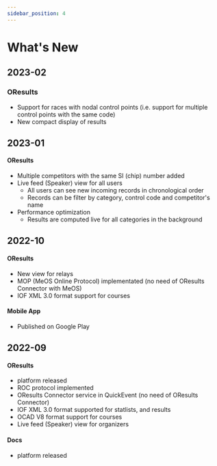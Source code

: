 ```yaml
---
sidebar_position: 4
---
```


# What's New

## 2023-02

### OResults

- Support for races with nodal control points (i.e. support for multiple control points with the same code)
- New compact display of results

## 2023-01

#### OResults

- Multiple competitors with the same SI (chip) number added
- Live feed (Speaker) view for all users
    - All users can see new incoming records in chronological order
    - Records can be filter by category, control code and competitor's name
- Performance optimization
   - Results are computed live for all categories in the background

## 2022-10

#### OResults

- New view for relays
- MOP (MeOS Online Protocol) implementated (no need of OResults Connector with MeOS)
- IOF XML 3.0 format support for courses

#### Mobile App

- Published on Google Play

## 2022-09

#### OResults

- platform released
- ROC protocol implemented
- OResults Connector service in QuickEvent (no need of OResults Connector)
- IOF XML 3.0 format supported for statlists, and results
- OCAD V8 format support for courses
- Live feed (Speaker) view for organizers

#### Docs
- platform released
